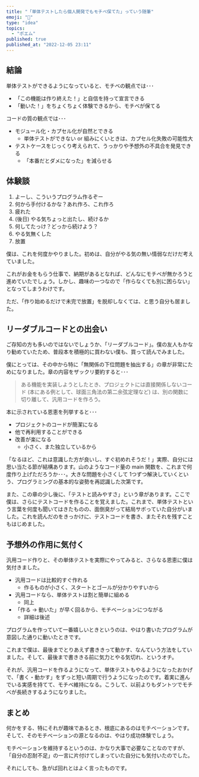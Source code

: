 ```yaml
---
title: "「単体テストしたら個人開発でもモチベ保てた」っていう随筆"
emoji: "💪"
type: "idea"
topics:
  - "ポエム"
published: true
published_at: "2022-12-05 23:11"
---
```


## 結論

単体テストができるようになっていると、モチベの観点では･･･

* 「この機能は作り終えた！」と自信を持って宣言できる
* 「動いた！」をちょくちょく体験できるから、モチベが保てる

コードの質の観点では･･･

* モジュール化・カプセル化が自然とできる
  * 単体テストができない or 組みにくいときは、カプセル化失敗の可能性大
* テストケースをじっくり考えられて、うっかりや予想外の不具合を発見できる
  * 「本番だとダメになった」を減らせる

## 体験談

1. よーし、こういうプログラム作るぞー
2. 何から手付けるかな？あれ作ろ、これ作ろ
3. 疲れた
4. (後日) やる気ちょっと出たし、続けるか
5. 何してたっけ？どっから続けよう？
6. やる気無くした
7. 放置

僕は、これを何度かやりました。初めは、自分がやる気の無い情弱なだけだ考えていました。

これがお金をもらう仕事で、納期があるとなれば、どんなにモチベが無かろうと進めていたでしょう。しかし、趣味の一つなので「作らなくても別に困らない」となってしまうわけです。

ただ、「作り始めるだけで未完で放置」を脱却しなくては、と思う自分も居ました。

## リーダブルコードとの出会い

ご存知の方も多いのではないでしょうか、「リーダブルコード」。僕の友人もかなり勧めていたため、普段本を積極的に買わない僕も、買って読んでみました。

僕にとっては、その中から特に「無関係の下位問題を抽出する」の章が非常にためになりました。章の内容をザックリ要約すると･･･

> ある機能を実装しようとしたとき、プロジェクトには直接関係しないコード (本にある例として、球面三角法の第二余弦定理など) は、別の関数に切り離して、汎用コードを作ろう。

本に示されている恩恵を列挙すると･･･

* プロジェクトのコードが簡潔になる
* 他で再利用することができる
* 改善が楽になる
  * 小さく、また独立しているから

「なるほど、これは意識した方が良いし、すぐ初めれそうだ！」実際、自分には思い当たる節が結構あります。山のようなコード量の main 関数を、これまで何度作り上げただろうか･･･。大きな問題を小さくして 1つずつ解決していくという、プログラミングの基本的な姿勢を再認識した次第です。

また、この章の少し後に、「テストと読みやすさ」という章があります。ここで僕は、さらにテストコードを作ることを覚えました。これまで、単体テストという言葉を何度も聞いてはきたものの、面倒臭がって結局サボっていた自分がいました。これを読んだのをきっかけに、テストコードを書き、またそれを残すこともはじめました。

## 予想外の作用に気付く

汎用コード作りと、その単体テストを実際にやってみると、さらなる恩恵に僕は気付きました。

* 汎用コードは比較的すぐ作れる
  * 作るものが小さく、スタートとゴールが分かりやすいから
* 汎用コードなら、単体テストは割と簡単に組める
  * 同上
* 「作る -> 動いた」が早く回るから、モチベーションにつながる
  * 詳細は後述

プログラムを作っていて一番嬉しいときというのは、やはり書いたプログラムが意図した通りに動いたときです。

これまで僕は、最後までとりあえず書ききって動かす、なんていう方法をしていました。そして、最後まで書ききる前に気力とやる気切れ、というオチ。

それが、汎用コードを作るようになって、単体テストもやるようになったおかげで、「書く・動かす」をずっと短い周期で行うようになったのです。着実に進んでいる実感を持てて、モチベ維持になる。こうして、以前よりもダントツでモチベが長続きするようになりました。

## まとめ

何かをする、特にそれが趣味であるとき、根底にあるのはモチベーションです。そして、そのモチベーションの源となるのは、やはり成功体験でしょう。

モチベーションを維持するというのは、かなり大事で必要なことなのですが、「自分の忍耐不足」の一言に片付けてしまっていた自分にも気付いたのでした。

それにしても、急がば回れとはよく言ったものです。

